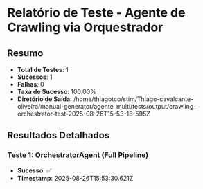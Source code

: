 
# Relatório de Teste - Agente de Crawling via Orquestrador

## Resumo
- **Total de Testes**: 1
- **Sucessos**: 1
- **Falhas**: 0
- **Taxa de Sucesso**: 100.00%
- **Diretório de Saída**: /home/thiagotco/stim/Thiago-cavalcante-oliveira/manual-generator/agente_multi/tests/output/crawling-orchestrator-test-2025-08-26T15-53-18-595Z

## Resultados Detalhados


### Teste 1: OrchestratorAgent (Full Pipeline)
- **Sucesso**: ✅
- **Timestamp**: 2025-08-26T15:53:30.621Z



